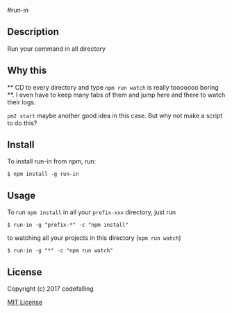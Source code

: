 #run-in

## Description

Run your command in all directory

## Why this

** CD to every directory and type `npm run watch` is really tooooooo boring **. I even have to keep many tabs of them and jump here and there to watch their logs.

`pm2 start` maybe another good idea in this case. But why not make a script to do this?

## Install

To install run-in from npm, run:

```
$ npm install -g run-in
```

## Usage

To run `npm install` in all your `prefix-xxx` directory, just run

```
$ run-in -g "prefix-*" -c "npm install"
```

to watching all your projects in this directory (`npm run watch`)

```
$ run-in -g "*" -c "npm run watch"
```


## License

Copyright (c) 2017 codefalling

[MIT License](http://en.wikipedia.org/wiki/MIT_License)
